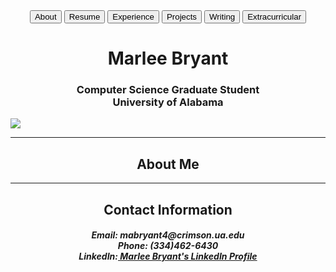 <html>
  <body>
    <div class="btn-group" align="center">
      <a href="about.html"><button>About</button></a>
      <a href="resume.html"><button>Resume</button></a>
      <a href="experience.html"><button>Experience</button></a>
      <a href="projects.html"><button>Projects</button></a>
      <a href="writing.html"><button>Writing</button></a>
      <a href="extra.html"><button>Extracurricular</button></a>
    </div>
    <h1 style="text-align:center">Marlee Bryant</h1>
    <h3 style="text-align:center">Computer Science Graduate Student<br>
      University of Alabama<br></h3>
    <img src="https://mabryant4.github.io/profile.jpg.JPG" style="text-align:center">
    <hr>
    <h2 style="text-align:center">About Me</h2>
    <hr>
    <h2 style="text-align:center">Contact Information</h2>
    <h5 style="text-align:center"><b>Email:</b> mabryant4@crimson.ua.edu <br>
    <b>Phone:</b> (334)462-6430 <br>
    <b>LinkedIn:</b><a href="https://www.linkedin.com/in/marlee-bryant"> Marlee Bryant's LinkedIn Profile</a></h5>
  </body>
</html>
